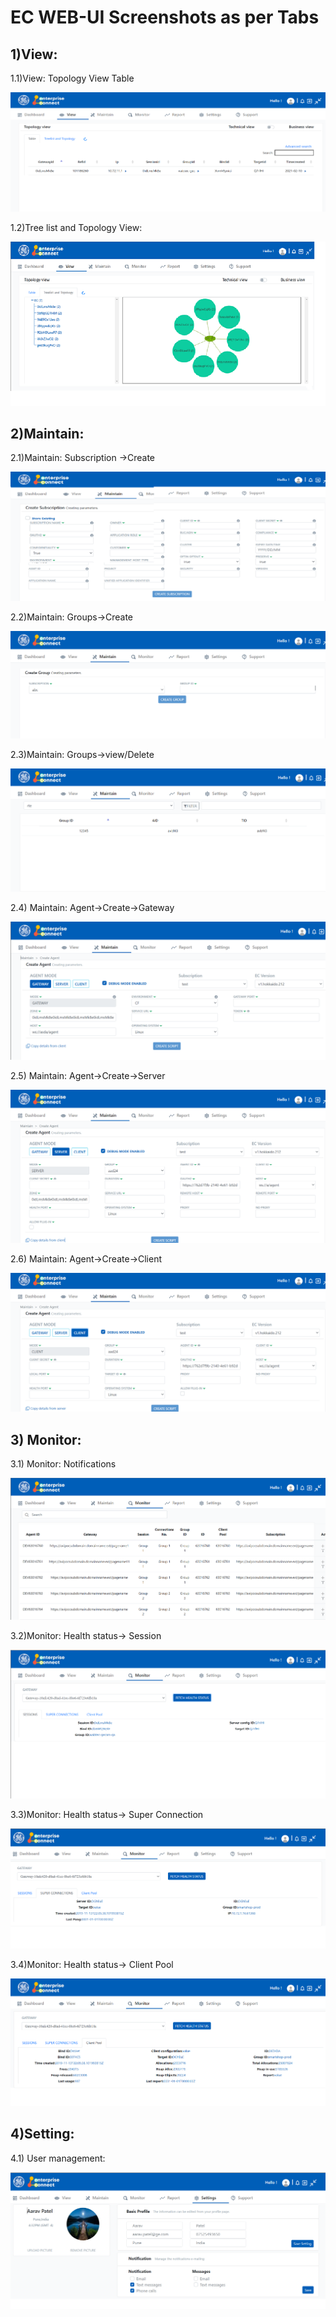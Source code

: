 # EC WEB-UI Screenshots as per Tabs


## 1)View:

1.1)View: Topology View Table

![View Topology](/docs/Ec%20Screenshot/View/ViewTopology.png?raw=true "View Topology")


1.2)Tree list and Topology View: 


![ViewTree list](/docs/Ec%20Screenshot/View/ViewTreelist.png?raw=true "ViewTree list")





## 2)Maintain:

2.1)Maintain: Subscription ->Create



![Maintain Subscription](/docs/Ec%20Screenshot/Maintain/MaintainSubscription.png?raw=true "Maintain Subscription")








2.2)Maintain: Groups->Create


![Maintain Group Cerate](/docs/Ec%20Screenshot/Maintain/MaintainGroupCerate.png?raw=true "Maintain Group Cerate")




2.3)Maintain: Groups->view/Delete


![Maintain Group ViewAndDelete](/docs/Ec%20Screenshot/Maintain/MaintainroupViewAndDelete.png?raw=true "Maintain Group View And Delete")




2.4) Maintain: Agent->Create->Gateway


![Maintain Agent Gateway](/docs/Ec%20Screenshot/Maintain/MaintainAgentGateway.png?raw=true "Maintain Agent Gateway")











2.5) Maintain: Agent->Create->Server

 
![Maintain Agent Server](/docs/Ec%20Screenshot/Maintain/MaintainAgentServer.png?raw=true "Maintain Agent Server")






2.6) Maintain: Agent->Create->Client


![Maintain Agent Client](/docs/Ec%20Screenshot/Maintain/MaintainAgentClient.png?raw=true "Maintain Agent Client")





## 3) Monitor:

3.1)	Monitor: Notifications


![Monitor Notification](/docs/Ec%20Screenshot/Monitor/MonitorNotification.png?raw=true "Monitor Notification")





3.2)Monitor: Health status-> Session


![Monitor Health Session](/docs/Ec%20Screenshot/Monitor/MonitorHealthSession.png?raw=true "Monitor Health Session")






3.3)Monitor: Health status-> Super Connection

 
![MonitoHealth Super Connections](/docs/Ec%20Screenshot/Monitor/MonitoHealthSuperConnections.png?raw=true "MonitoHealth Super Connections")







3.4)Monitor: Health status-> Client Pool

 ![Monitor Health Client Pool](/docs/Ec%20Screenshot/Monitor/MonitorHealthClientPool.png?raw=true "Monitor Health Client Pool")





## 4)Setting:  

4.1) User management:


 ![setting User Management](/docs/Ec%20Screenshot/Settings/settingUserManagement.png?raw=true "setting User Management")





